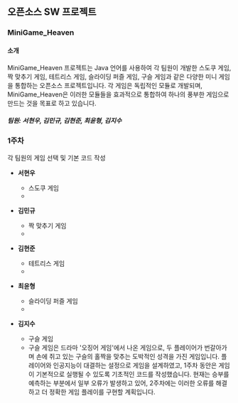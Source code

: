 ## 오픈소스 SW 프로젝트
### MiniGame_Heaven

#### 소개
MiniGame_Heaven 프로젝트는 Java 언어를 사용하여 각 팀원이 개발한 스도쿠 게임, 짝 맞추기 게임, 테트리스 게임,
슬라이딩 퍼즐 게임, 구슬 게임과 같은 다양한 미니 게임을 통합하는 오픈소스 프로젝트입니다. 각 게임은 독립적인 모듈로 개발되며, 
MiniGame_Heaven은 이러한 모듈들을 효과적으로 통합하여 하나의 풍부한 게임으로 만드는 것을 목표로 하고 있습니다.

##### 팀원: 서현우, 김민규, 김현준, 최윤형, 김지수

### 1주차
각 팀원의 게임 선택 및 기본 코드 작성

- **서현우**
  - 스도쿠 게임
  -

- **김민규**
  - 짝 맞추기 게임
  -

- **김현준**
  - 테트리스 게임
  -

- **최윤형**
  - 슬라이딩 퍼즐 게임
  -

- **김지수**
  - 구슬 게임
  - 구슬 게임은 드라마 '오징어 게임'에서 나온 게임으로, 두 플레이어가 번갈아가며 손에 쥐고 있는 구슬의 홀짝을 맞추는
    도박적인 성격을 가진 게임입니다. 플레이어와 인공지능이 대결하는 설정으로 게임을 설계하였고, 1주차 동안은 게임이 기본적으로
    실행될 수 있도록 기초적인 코드를 작성했습니다. 현재는 승부를 예측하는 부분에서 일부 오류가 발생하고 있어, 2주차에는
    이러한 오류를 해결하고 더 정확한 게임 플레이를 구현할 계획입니다.


